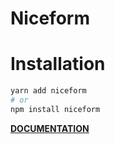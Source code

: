 # Niceform

# Installation

```bash
yarn add niceform
# or
npm install niceform
```

**[DOCUMENTATION](https://rodrigo1999.github.io/niceform)**